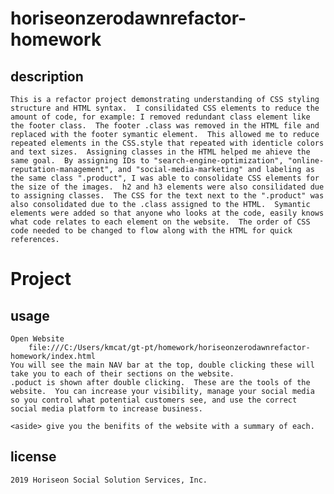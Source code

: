 # horiseonzerodawnrefactor-homework
## description
    This is a refactor project demonstrating understanding of CSS styling structure and HTML syntax.  I consilidated CSS elements to reduce the amount of code, for example: I removed redundant class element like the footer class.  The footer .class was removed in the HTML file and replaced with the footer symantic element.  This allowed me to reduce repeated elements in the CSS.style that repeated with identicle colors and text sizes.  Assigning classes in the HTML helped me ahieve the same goal.  By assigning IDs to "search-engine-optimization", "online-reputation-management", and "social-media-marketing" and labeling as the same class ".product", I was able to consolidate CSS elements for the size of the images.  h2 and h3 elements were also consilidated due to assigning classes.  The CSS for the text next to the ".product" was also consolidated due to the .class assigned to the HTML.  Symantic elements were added so that anyone who looks at the code, easily knows what code relates to each element on the website.  The order of CSS code needed to be changed to flow along with the HTML for quick references.
# Project
## usage
    Open Website
        file:///C:/Users/kmcat/gt-pt/homework/horiseonzerodawnrefactor-homework/index.html
    You will see the main NAV bar at the top, double clicking these will take you to each of their sections on the website.
    .poduct is shown after double clicking.  These are the tools of the website.  You can increase your visibility, manage your social media so you control what potential customers see, and use the correct social media platform to increase business.

    <aside> give you the benifits of the website with a summary of each.
## license
    2019 Horiseon Social Solution Services, Inc.


